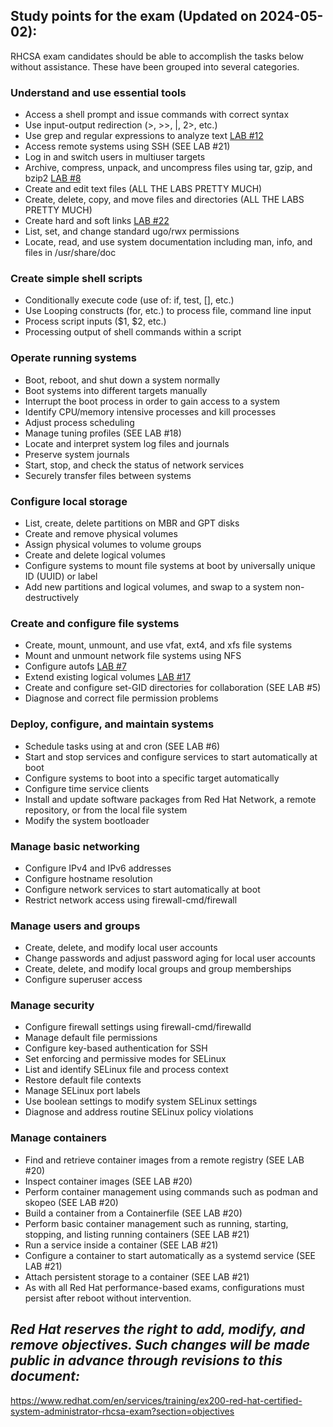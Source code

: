 ## Study points for the exam (Updated on 2024-05-02):
RHCSA exam candidates should be able to accomplish the tasks below without assistance. These have been grouped into several categories.

### Understand and use essential tools
- Access a shell prompt and issue commands with correct syntax
- Use input-output redirection (>, >>, |, 2>, etc.)
- Use grep and regular expressions to analyze text <a href="https://github.com/RedHatRanger/rhcsa9vagrant/blob/main/rhcsa-practice-questions/12_grep_search_string_and_redirect.md">LAB #12</a>
- Access remote systems using SSH (SEE LAB #21)
- Log in and switch users in multiuser targets
- Archive, compress, unpack, and uncompress files using tar, gzip, and bzip2 <a href="https://github.com/RedHatRanger/rhcsa9vagrant/blob/main/rhcsa-practice-questions/08_tar_bz2_tar_tgz_archive.md">LAB #8</a>
- Create and edit text files (ALL THE LABS PRETTY MUCH)
- Create, delete, copy, and move files and directories (ALL THE LABS PRETTY MUCH)
- Create hard and soft links <a href="https://github.com/RedHatRanger/rhcsa9vagrant/blob/main/rhcsa-practice-questions/22_soft_links.md">LAB #22</a>
- List, set, and change standard ugo/rwx permissions
- Locate, read, and use system documentation including man, info, and files in /usr/share/doc

### Create simple shell scripts
- Conditionally execute code (use of: if, test, [], etc.)
- Use Looping constructs (for, etc.) to process file, command line input
- Process script inputs ($1, $2, etc.)
- Processing output of shell commands within a script

### Operate running systems
- Boot, reboot, and shut down a system normally
- Boot systems into different targets manually
- Interrupt the boot process in order to gain access to a system
- Identify CPU/memory intensive processes and kill processes
- Adjust process scheduling
- Manage tuning profiles (SEE LAB #18)
- Locate and interpret system log files and journals
- Preserve system journals
- Start, stop, and check the status of network services
- Securely transfer files between systems

### Configure local storage
- List, create, delete partitions on MBR and GPT disks
- Create and remove physical volumes
- Assign physical volumes to volume groups
- Create and delete logical volumes
- Configure systems to mount file systems at boot by universally unique ID (UUID) or label
- Add new partitions and logical volumes, and swap to a system non-destructively

### Create and configure file systems
- Create, mount, unmount, and use vfat, ext4, and xfs file systems
- Mount and unmount network file systems using NFS
- Configure autofs <a href="https://github.com/RedHatRanger/rhcsa9vagrant/blob/main/rhcsa-practice-questions/07_autofs_configuring.md">LAB #7</a>
- Extend existing logical volumes <a href="https://github.com/RedHatRanger/rhcsa9vagrant/blob/main/rhcsa-practice-questions/17_reduce_or_extend_a_logical_volume%20_size.md">LAB #17</a>
- Create and configure set-GID directories for collaboration (SEE LAB #5)
- Diagnose and correct file permission problems

### Deploy, configure, and maintain systems
- Schedule tasks using at and cron (SEE LAB #6)
- Start and stop services and configure services to start automatically at boot
- Configure systems to boot into a specific target automatically
- Configure time service clients
- Install and update software packages from Red Hat Network, a remote repository, or from the local file system
- Modify the system bootloader

### Manage basic networking
- Configure IPv4 and IPv6 addresses
- Configure hostname resolution
- Configure network services to start automatically at boot
- Restrict network access using firewall-cmd/firewall

### Manage users and groups
- Create, delete, and modify local user accounts
- Change passwords and adjust password aging for local user accounts
- Create, delete, and modify local groups and group memberships
- Configure superuser access

### Manage security
- Configure firewall settings using firewall-cmd/firewalld
- Manage default file permissions
- Configure key-based authentication for SSH
- Set enforcing and permissive modes for SELinux
- List and identify SELinux file and process context
- Restore default file contexts
- Manage SELinux port labels
- Use boolean settings to modify system SELinux settings
- Diagnose and address routine SELinux policy violations

### Manage containers
- Find and retrieve container images from a remote registry (SEE LAB #20)
- Inspect container images (SEE LAB #20)
- Perform container management using commands such as podman and skopeo (SEE LAB #20)
- Build a container from a Containerfile (SEE LAB #20)
- Perform basic container management such as running, starting, stopping, and listing running containers (SEE LAB #21)
- Run a service inside a container (SEE LAB #21)
- Configure a container to start automatically as a systemd service (SEE LAB #21)
- Attach persistent storage to a container (SEE LAB #21)
- As with all Red Hat performance-based exams, configurations must persist after reboot without intervention. 

## ***Red Hat reserves the right to add, modify, and remove objectives. Such changes will be made public in advance through revisions to this document:***
https://www.redhat.com/en/services/training/ex200-red-hat-certified-system-administrator-rhcsa-exam?section=objectives

